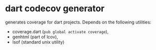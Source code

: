 # dart codecov generator

generates coverage for dart projects.  Depends on the following utilities:

- coverage.dart (`pub global activate coverage`),
- genhtml (part of lcov),
- lsof (standard unix utility)